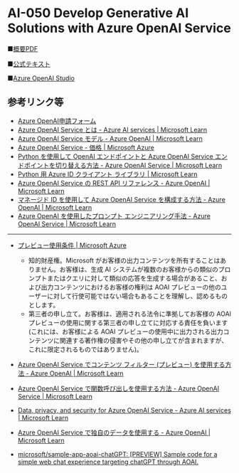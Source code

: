 # AI-050 Develop Generative AI Solutions with Azure OpenAI Service

■[概要PDF](https://publicfilestor.blob.core.windows.net/ai050/Opening.pdf)

■[公式テキスト](https://learn.microsoft.com/ja-jp/training/courses/ai-050t00#study-guide)

■[Azure OpenAI Studio](https://oai.azure.com/)

## 参考リンク等

* [Azure OpenAI申請フォーム](https://aka.ms/oaiapply)
* [Azure OpenAI Service とは - Azure AI services | Microsoft Learn](https://learn.microsoft.com/ja-jp/azure/ai-services/openai/overview)
* [Azure OpenAI Service モデル - Azure OpenAI | Microsoft Learn](https://learn.microsoft.com/ja-jp/azure/ai-services/openai/concepts/models#model-summary-table-and-region-availability/?azure-portal=true)
* [Azure OpenAI Service - 価格 | Microsoft Azure](https://azure.microsoft.com/ja-jp/pricing/details/cognitive-services/openai-service/)
* [Python を使用して OpenAI エンドポイントと Azure OpenAI Service エンドポイントを切り替える方法 - Azure OpenAI Service | Microsoft Learn](https://learn.microsoft.com/ja-jp/azure/ai-services/openai/how-to/switching-endpoints)
* [Python 用 Azure ID クライアント ライブラリ | Microsoft Learn](https://learn.microsoft.com/ja-jp/python/api/overview/azure/identity-readme?view=azure-python)
* [Azure OpenAI Service の REST API リファレンス - Azure OpenAI | Microsoft Learn](https://learn.microsoft.com/ja-jp/azure/ai-services/openai/reference)
* [マネージド ID を使用して Azure OpenAI Service を構成する方法 - Azure OpenAI | Microsoft Learn](https://learn.microsoft.com/ja-jp/azure/ai-services/openai/how-to/managed-identity)
* [Azure OpenAI を使用したプロンプト エンジニアリング手法 - Azure OpenAI Service | Microsoft Learn](https://learn.microsoft.com/ja-jp/azure/ai-services/openai/concepts/advanced-prompt-engineering?pivots=programming-language-chat-completions)

---
* [プレビュー使用条件 | Microsoft Azure](https://azure.microsoft.com/ja-jp/support/legal/preview-supplemental-terms)
    * 知的財産権。Microsoft がお客様の出力コンテンツを所有することはありません。お客様は、生成 AI システムが複数のお客様からの類似のプロンプトまたはクエリに対して類似の応答を生成する場合があること、および出力コンテンツにおけるお客様の権利は AOAI プレビューの他のユーザーに対して行使可能ではない場合もあることを理解し、認めるものとします。
    * 第三者の申し立て。お客様は、適用される法令に準拠してお客様の AOAI プレビューの使用に関する第三者の申し立てに対応する責任を負います (これには、お客様による AOAI プレビューの使用中に出力される出力コンテンツに関連する著作権の侵害やその他の申し立てが含まれますが、これに限定されるものではありません)。
* [Azure OpenAI Service でコンテンツ フィルター (プレビュー) を使用する方法 - Azure OpenAI | Microsoft Learn](https://learn.microsoft.com/ja-jp/azure/ai-services/openai/how-to/content-filters)
  
* [Azure OpenAI Service で関数呼び出しを使用する方法 - Azure OpenAI Service | Microsoft Learn](https://learn.microsoft.com/ja-jp/azure/ai-services/openai/how-to/function-calling)
* [Data, privacy, and security for Azure OpenAI Service - Azure AI services | Microsoft Learn](https://learn.microsoft.com/ja-jp/legal/cognitive-services/openai/data-privacy)
* [Azure OpenAI Service で独自のデータを使用する - Azure OpenAI | Microsoft Learn](https://learn.microsoft.com/ja-jp/azure/ai-services/openai/concepts/use-your-data)
* [microsoft/sample-app-aoai-chatGPT: [PREVIEW] Sample code for a simple web chat experience targeting chatGPT through AOAI.](https://github.com/microsoft/sample-app-aoai-chatGPT/tree/main)
